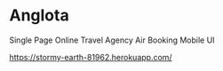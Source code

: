# Anglota

Single Page  Online Travel Agency Air Booking Mobile UI

https://stormy-earth-81962.herokuapp.com/

